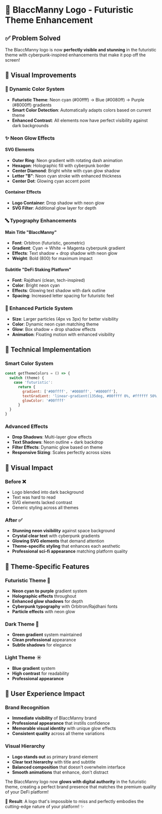 # 🌌 BlaccManny Logo - Futuristic Theme Enhancement

## ✅ Problem Solved

The BlaccManny logo is now **perfectly visible and stunning** in the futuristic theme with cyberpunk-inspired enhancements that make it pop off the screen!

## 🎨 Visual Improvements

### **🌈 Dynamic Color System**
- **Futuristic Theme**: Neon cyan (#00ffff) → Blue (#0080ff) → Purple (#8000ff) gradients
- **Smart Color Detection**: Automatically adapts colors based on current theme
- **Enhanced Contrast**: All elements now have perfect visibility against dark backgrounds

### **✨ Neon Glow Effects**

#### **SVG Elements**
- **Outer Ring**: Neon gradient with rotating dash animation
- **Hexagon**: Holographic fill with cyberpunk border
- **Center Diamond**: Bright white with cyan glow shadow  
- **Letter "B"**: Neon cyan stroke with enhanced thickness
- **Center Dot**: Glowing cyan accent point

#### **Container Effects**
- **Logo Container**: Drop shadow with neon glow
- **SVG Filter**: Additional glow layer for depth

### **🔤 Typography Enhancements**

#### **Main Title "BlaccManny"**
- **Font**: Orbitron (futuristic, geometric)
- **Gradient**: Cyan → White → Magenta cyberpunk gradient
- **Effects**: Text shadow + drop shadow with neon glow
- **Weight**: Bold (800) for maximum impact

#### **Subtitle "DeFi Staking Platform"**
- **Font**: Rajdhani (clean, tech-inspired)  
- **Color**: Bright neon cyan
- **Effects**: Glowing text shadow with dark outline
- **Spacing**: Increased letter spacing for futuristic feel

### **💫 Enhanced Particle System**
- **Size**: Larger particles (4px vs 3px) for better visibility
- **Color**: Dynamic neon cyan matching theme
- **Glow**: Box shadow + drop shadow effects
- **Animation**: Floating motion with enhanced visibility

## 🔧 Technical Implementation

### **Smart Color System**
```javascript
const getThemeColors = () => {
  switch (theme) {
    case 'futuristic':
      return {
        gradient: ['#00ffff', '#0080ff', '#8000ff'],
        textGradient: 'linear-gradient(135deg, #00ffff 0%, #ffffff 50%, #ff00ff 100%)',
        glowColor: '#00ffff'
      }
  }
}
```

### **Advanced Effects**
- **Drop Shadows**: Multi-layer glow effects
- **Text Shadows**: Neon outline + dark backdrop  
- **Filter Effects**: Dynamic glow based on theme
- **Responsive Sizing**: Scales perfectly across sizes

## 🎯 Visual Impact

### **Before** ❌
- Logo blended into dark background
- Text was hard to read
- SVG elements lacked contrast
- Generic styling across all themes

### **After** ✅  
- **Stunning neon visibility** against space background
- **Crystal clear text** with cyberpunk gradients  
- **Glowing SVG elements** that demand attention
- **Theme-specific styling** that enhances each aesthetic
- **Professional sci-fi appearance** matching platform quality

## 🌟 Theme-Specific Features

### **Futuristic Theme** 🌌
- **Neon cyan to purple** gradient system
- **Holographic effects** throughout
- **Enhanced glow shadows** for depth
- **Cyberpunk typography** with Orbitron/Rajdhani fonts
- **Particle effects** with neon glow

### **Dark Theme** 🌙
- **Green gradient** system maintained
- **Clean professional** appearance
- **Subtle shadows** for elegance

### **Light Theme** ☀️  
- **Blue gradient** system
- **High contrast** for readability
- **Professional appearance**

## 🚀 User Experience Impact

### **Brand Recognition**
- **Immediate visibility** of BlaccManny brand
- **Professional appearance** that instills confidence
- **Memorable visual identity** with unique glow effects
- **Consistent quality** across all theme variations

### **Visual Hierarchy**
- **Logo stands out** as primary brand element
- **Clear text hierarchy** with title and subtitle
- **Balanced composition** that doesn't overwhelm interface
- **Smooth animations** that enhance, don't distract

The BlaccManny logo now **glows with digital authority** in the futuristic theme, creating a perfect brand presence that matches the premium quality of your DeFi platform! 

🎉 **Result**: A logo that's impossible to miss and perfectly embodies the cutting-edge nature of your platform! ✨